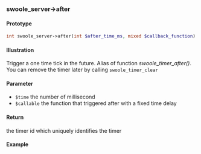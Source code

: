 ### swoole_server->after

#### Prototype

```php
int swoole_server->after(int $after_time_ms, mixed $callback_function)
```

#### Illustration

Trigger a one time tick in the future. Alias of function *swoole_timer_after()*. You can remove the timer later by calling `swoole_timer_clear`

#### Parameter

* `$time`	the number of millisecond
* `$callable` the function that triggered after with a fixed time delay

#### Return

the timer id which uniquely identifies the timer

#### Example
